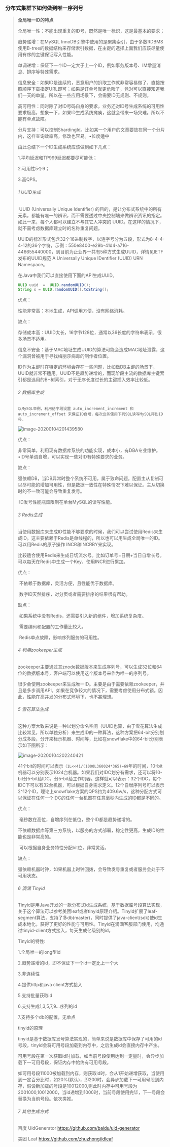 ### 分布式集群下如何做到唯一序列号

> **全局唯一ID的特点** 
>
> 全局唯一性：不能出现重复的ID号，既然是唯一标识，这是最基本的要求；
>
> 趋势递增：在MySQL InnoDB引擎中使用的是聚集索引，由于多数RDBMS使用B-tree的数据结构来存储索引数据，在主键的选择上面我们应该尽量使用有序的主键保证写入性能。
>
> 单调递增：保证下一个ID一定大于上一个ID，例如事务版本号、IM增量消息、排序等特殊需求。
>
> 信息安全：如果ID是连续的，恶意用户的扒取工作就非常容易做了，直接按照顺序下载指定URL即可；如果是订单号就更危险了，竞对可以直接知道我们一天的单量。所以在一些应用场景下，会需要ID无规则、不规则。
>
> 高可用性：同时除了对ID号码自身的要求，业务还对ID号生成系统的可用性要求极高，想象一下，如果ID生成系统瘫痪，这就会带来一场灾难。所以不能有单点故障。
>
> 分片支持：可以控制ShardingId。比如某一个用户的文章要放在同一个分片内，这样查询效率高，修改也容易。•长度适中
>
> 由此总结下一个ID生成系统应该做到如下几点：
>
> 1.平均延迟和TP999延迟都要尽可能低；
>
> 2.可用性5个9；
>
> 3.高QPS。
>
> 
>
> ###### 1 UUID生成
>
> ​	UUID (Universally Unique Identifier) 的目的，是让分布式系统中的所有元素，都能有唯一的辨识，而不需要透过中央控制端来做辨识资讯的指定。如此一来，每个人都可以建立不与其它人冲突的 UUID。在这样的情况下，就不需考虑数据库建立时的名称重复问题。
>
> ​	UUID的标准形式包含32个16进制数字，以连字号分为五段，形式为8-4-4-4-12的36个字符，示例：550e8400-e29b-41d4-a716-446655440000，到目前为止业界一共有5种方式生成UUID，详情见IETF发布的UUID规范 A Universally Unique IDentifier (UUID) URN Namespace。
>
> 在Java中我们可以直接使用下面的API生成UUID。
>
> ```java
> UUID uuid  =  UUID.randomUUID(); 
> String s = UUID.randomUUID().toString();
> ```
>
> 优点：
>
> 性能非常高：本地生成，API调用方便，没有网络消耗。
>
> 缺点：
>
> 存储成本高：UUID太长，16字节128位，通常以36长度的字符串表示，很多场景不适用。
>
> 信息不安全：基于MAC地址生成UUID的算法可能会造成MAC地址泄露，这个漏洞曾被用于寻找梅丽莎病毒的制作者位置。
>
> ID作为主键时在特定的环境会存在一些问题，比如做DB主键的场景下，UUID就非常不适用。UUID不是趋势递增的，而现阶段主流的数据库主键索引都是选用的B+树索引，对于无序长度过长的主键插入效率比较低。
>
> ###### 2 数据库生成
>
> ```
> 以MySQL举例，利用给字段设置 auto_increment_increment 和 auto_increment_offset 来保证ID自增，每次业务使用下列SQL读写MySQL得到ID号。 
> ```
>
> ![image-20200104201439580](../../image/image-20200104201439580.png)
>
> 优点：
>
> ​	非常简单，利用现有数据库系统的功能实现，成本小，有DBA专业维护。•ID号单调自增，可以实现一些对ID有特殊要求的业务。
>
> 缺点：
>
> ​	强依赖DB，当DB异常时整个系统不可用，属于致命问题。配置主从复制可以尽可能的增加可用性，但是数据一致性在特殊情况下难以保证。主从切换时的不一致可能会导致重复发号。
>
> ​	ID发号性能瓶颈限制在单台MySQL的读写性能。
>
> ###### 3 Redis生成
>
> ​	当使用数据库来生成ID性能不够要求的时候，我们可以尝试使用Redis来生成ID。这主要依赖于Redis是单线程的，所以也可以用生成全局唯一的ID。可以用Redis的原子操作 INCR和INCRBY来实现。
>
> ​	比较适合使用Redis来生成日切流水号。比如订单号=日期+当日自增长号。可以每天在Redis中生成一个Key，使用INCR进行累加。
>
> 优点：
>
> ​	不依赖于数据库，灵活方便，且性能优于数据库。
>
> ​	数字ID天然排序，对分页或者需要排序的结果很有帮助。
>
> 缺点：
>
> ​	如果系统中没有Redis，还需要引入新的组件，增加系统复杂度。
>
> ​	需要编码和配置的工作量比较大。
>
> ​	Redis单点故障，影响序列服务的可用性。
>
> ###### 4 利用zookeeper生成
>
> ​	zookeeper主要通过其znode数据版本来生成序列号，可以生成32位和64位的数据版本号，客户端可以使用这个版本号来作为唯一的序列号。
>
> ​	很少会使用zookeeper来生成唯一ID。主要是由于需要依赖zookeeper，并且是多步调用API，如果在竞争较大的情况下，需要考虑使用分布式锁。因此，性能在高并发的分布式环境下，也不甚理想。
>
> ###### 5 雪花算法生成
>
> ​	 这种方案大致来说是一种以划分命名空间（UUID也算，由于雪花算法生成比较常见，所以单独分析）来生成ID的一种算法，这种方案把64-bit分别划分成多段，分开来标示机器、时间等，比如在snowflake中的64-bit分别表示如下图所示： 
>
> ![image-20200104202240421](../../image/image-20200104201439581.png)
>
> ​	41个bit的时间可以表示`（1L<<41/(1000L360024*365)=69`年的时间，10-bit机器可以分别表示1024台机器。如果我们对IDC划分有需求，还可以将10-bit分5-bit给IDC，分5-bit给工作机器。这样就可以表示：32个IDC，每个IDC下可以有32台机器，可以根据自身需求定义。12个自增序列号可以表示2^12个ID，理论上snowflake方案的QPS约为409.6w/s，这种分配方式可以保证在任何一个IDC的任何一台机器在任意毫秒内生成的ID都是不同的。
>
> 优点：
>
> ​	毫秒数在高位，自增序列在低位，整个ID都是趋势递增的。
>
> ​	不依赖数据库等第三方系统，以服务的方式部署，稳定性更高，生成ID的性能也是非常高的。
>
> ​	可以根据自身业务特性分配bit位，非常灵活。
>
> 缺点：
>
> ​	强依赖机器时钟，如果机器上时钟回拨，会导致发号重复或者服务会处于不可用状态。
>
> ###### 6 滴滴 Tinyid
>
> ​	Tinyid是用Java开发的一款分布式id生成系统，基于数据库号段算法实现，关于这个算法可以参考美团leaf或者tinyid原理介绍。Tinyid扩展了leaf-segment算法，支持了多db(master)，同时提供了java-client(sdk)使id生成本地化，获得了更好的性能与可用性。Tinyid在滴滴客服部门使用，均通过tinyid-client方式接入，每天生成亿级别的id。
>
> Tinyid的特性:
>
> 1.全局唯一的long型id
>
> 2.趋势递增的id，即不保证下一个id一定比上一个大
>
> 3.非连续性
>
> 4.提供http和java client方式接入
>
> 5.支持批量获取id
>
> 6.支持生成1,3,5,7,9...序列的id
>
> 7.支持多个db的配置，无单点
>
> tinyid的原理
>
> ​	tinyid是基于数据库发号算法实现的，简单来说是数据库中保存了可用的id号段，tinyid会将可用号段加载到内存中，之后生成id会直接内存中产生。
>
> ​	可用号段在第一次获取id时加载，如当前号段使用达到一定量时，会异步加载下一可用号段，保证内存中始终有可用号段。
>
> ​	如可用号段11000被加载到内存，则获取id时，会从1开始递增获取，当使用到一定百分比时，如20%(默认)，即200时，会异步加载下一可用号段到内存，假设新加载的号段是10012000,则此时内存中可用号段为2001000,10012000，当id递增到1000时，当前号段使用完毕，下一号段会替换为当前号段。依次类推。
>
> ###### 7 其他生成方式
>
> 百度 UidGenerator	https://github.com/baidu/uid-generator
>
> 美团 Leaf	https://github.com/zhuzhong/idleaf